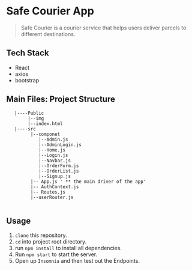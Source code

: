 # Safe Courier App
> Safe Courier is a courier service that helps users deliver parcels to different destinations.

## Tech Stack

* React
* axios
* bootstrap

## Main Files: Project Structure
```Project Folder
   |----Public
        |--img
        |--index.html
   |----src
         |--componet
            |--Admin.js
            |--AdminLogin.js
            |--Home.js
            |--Login.js
            |--Navbar.js
            |--OrderForm.js
            |--OrderList.js
            |--Signup.js
         |-- App.js ' ** the main driver of the app'
         |-- AuthContext.js
         |-- Routes.js
         |--userRouter.js
    
```

## Usage
1. `clone` this repository.
2. `cd` into project root directory.
3. run `npm install` to install all dependencies.
4. Run `npm start` to start the server.
5. Open up `Insomnia` and then test out the Endpoints.

